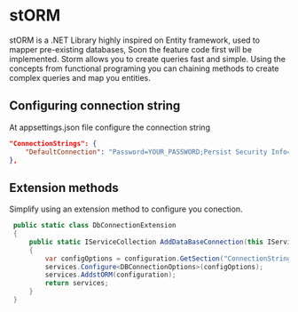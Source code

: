 # stORM 
stORM is a .NET Library highly inspired on Entity framework, used to mapper pre-existing databases, Soon the feature code first will be implemented.
Storm allows you to create queries fast and simple. Using the concepts from functional programing you can chaining methods to create complex queries and map you entities.

## Configuring connection string

At appsettings.json file configure the connection string 
``` json
"ConnectionStrings": {
    "DefaultConnection": "Password=YOUR_PASSWORD;Persist Security Info=True;User Id=YOUR_USER;Initial Catalog=YOUR_DATABASE;Data Source=YOUR_SERVER;TrustServerCertificate=true;MultipleActiveResultSets=True",
},
```

## Extension methods
Simplify using an extension method to configure you conection.

``` csharp
 public static class DbConnectionExtension
 {
     public static IServiceCollection AddDataBaseConnection(this IServiceCollection services, IConfiguration configuration)
     {
         var configOptions = configuration.GetSection("ConnectionStrings");
         services.Configure<DBConnectionOptions>(configOptions);
         services.AddstORM(configuration);
         return services;
     }
 }

